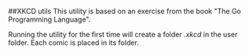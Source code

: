##XKCD utils
This utility is based on an exercise from the book "The Go Programming Language". 

Running the utility for the first time will create a folder _.xkcd_ in the user folder. Each comic is placed in its folder.
